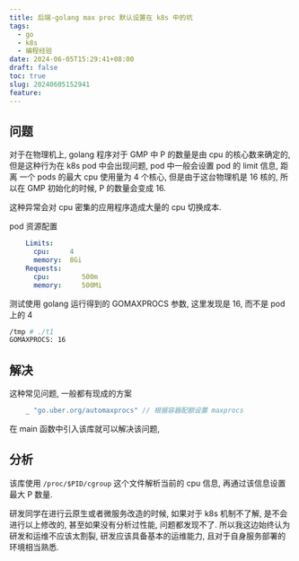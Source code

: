 ```yaml
---
title: 后端-golang max proc 默认设置在 k8s 中的坑
tags:
  - go
  - k8s
  - 编程经验
date: 2024-06-05T15:29:41+08:00
draft: false
toc: true
slug: 20240605152941
feature:
---
```


<!--more-->

## 问题
对于在物理机上, golang 程序对于 GMP 中 P 的数量是由 cpu 的核心数来确定的, 但是这种行为在 k8s pod 中会出现问题,  pod 中一般会设置 pod 的 limit 信息, 距离 一个 pods 的最大 cpu 使用量为 4 个核心, 但是由于这台物理机是 16 核的, 所以在 GMP 初始化的时候, P 的数量会变成 16. 

这种异常会对 cpu 密集的应用程序造成大量的 cpu 切换成本. 

pod 资源配置
```yaml
    Limits:
      cpu:     4
      memory:  8Gi
    Requests:
      cpu:        500m
      memory:     500Mi
```

测试使用 golang 运行得到的 GOMAXPROCS 参数, 这里发现是 16, 而不是 pod 上的 4
```bash
/tmp # ./t1
GOMAXPROCS: 16
```

## 解决
这种常见问题, 一般都有现成的方案

```go
	_ "go.uber.org/automaxprocs" // 根据容器配额设置 maxprocs
```

在 main 函数中引入该库就可以解决该问题, 

## 分析

该库使用 `/proc/$PID/cgroup` 这个文件解析当前的 cpu 信息, 再通过该信息设置最大 P 数量. 

研发同学在进行云原生或者微服务改造的时候, 如果对于 k8s 机制不了解, 是不会进行以上修改的, 甚至如果没有分析过性能, 问题都发现不了. 所以我这边始终认为研发和运维不应该太割裂, 研发应该具备基本的运维能力, 且对于自身服务部署的环境相当熟悉. 